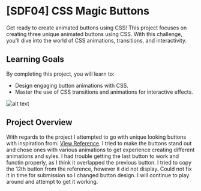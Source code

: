 # [SDF04] CSS Magic Buttons

Get ready to create animated buttons using CSS! This project focuses on creating three unique animated buttons using CSS. With this challenge, you'll dive into the world of CSS animations, transitions, and interactivity.

## Learning Goals

By completing this project, you will learn to:

- Design engaging button animations with CSS.
- Master the use of CSS transitions and animations for interactive effects.

![alt text](./images/image.png)

## Project Overview

With regards to the project I attempted to go with unique looking buttons with inspiration from: [View Reference](https://codepen.io/codespace-academy/pen/xxmWrjX). 
I tried to make the buttons stand out and chose ones with various animations to get experience creating different animations and syles.
I had trouble getting the last button to work and functin properly, as I think it overlapped the previous button. I tried to copy the 12th button from the reference, however it did not display. Could not fix it in time for 
submission so I changed button design.
I will continue to play around and attempt to get it working.
